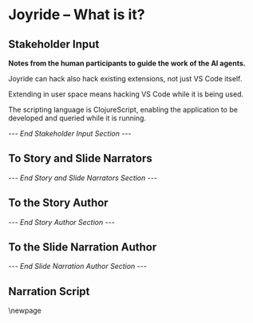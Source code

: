 # Joyride – What is it?

## Stakeholder Input

**Notes from the human participants to guide the work of the AI agents.**

Joyride can hack also hack existing extensions, not just VS Code itself.

Extending in user space means hacking VS Code while it is being used.

The scripting language is ClojureScript, enabling the application to be developed and queried while it is running.

*--- End Stakeholder Input Section ---*

## To Story and Slide Narrators

*--- End Story and Slide Narrators Section ---*

## To the Story Author

*--- End Story Author Section ---*

## To the Slide Narration Author

*--- End Slide Narration Author Section ---*

## Narration Script

\newpage
